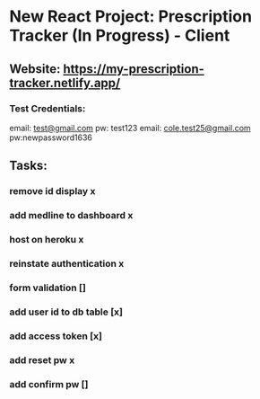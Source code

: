 # New React Project: Prescription Tracker (In Progress) - Client

## Website:  https://my-prescription-tracker.netlify.app/
### Test Credentials:
email: test@gmail.com pw: test123
email: cole.test25@gmail.com  pw:newpassword1636

## Tasks:

### remove id display             x
### add medline to dashboard      x
### host on heroku                x
### reinstate authentication      x
### form validation               []
### add user id to db table       [x]
### add access token              [x]
### add reset pw                  x
### add confirm pw                []


